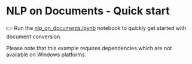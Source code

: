 # NLP on Documents - Quick start

:point_right: Run the [nlp_on_documents.ipynb](./nlp_on_documents.ipynb)
notebook to quickly get started with document conversion.


Please note that this example requires dependencies which are not available on Windows platforms.
